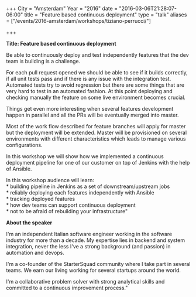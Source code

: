 +++
City = "Amsterdam"
Year = "2016"
date = "2016-03-06T21:28:07-06:00"
title = "Feature based continuous deployment"
type = "talk"
aliases = ["/events/2016-amsterdam/workshops/tiziano-perrucci/"]

+++

<div class="span-15  ">
  <div class="span-15  last ">
  <p><strong>Title: Feature based continuous deployment</strong>

</p>

<p>
<p>Be able to continuously deploy and test independently features that the dev team is building is a challenge.</p>

<p>
For each pull request opened we should be able to see if it builds correctly, if all unit tests pass and if there is any issue with the integration test. Automated tests try to avoid regression but there are some things that are very hard to test in an automated fashion. At this point deploying and checking manually the feature on some live environment becomes crucial.</p>

<p>
Things get even more interesting when several features development happen in parallel and all the PRs will be eventually merged into master.</p>

<p>Most of the work flow described for feature branches will apply for master but the deployment will be extended. Master will be provisioned on several environments with different characteristics which leads to manage various configurations.</p>

<p>In this workshop we will show how we implemented a continuous deployment pipeline for one of our customer on top of Jenkins with the help of Ansible.</p>

<p>
In this workshop audience will learn: <br />
* building pipeline in Jenkins as a set of downstream/upstream jobs <br />
* reliably deploying each features independently with Ansible<br />
* tracking deployed features<br />
* how dev teams can support continuous deployment<br />
* not to be afraid of rebuilding your infrastructure"<br />
</p>

</p>

<p><strong>About the speaker</strong>
<p>I'm an independent Italian software engineer working in the software industry for more than a decade. My expertise lies in backend and system integration, never the less I've a strong background (and passion) in automation and devops.</p>

<p>
 I'm a co-founder of the StarterSquad community where I take part in several teams. We earn our living working for several startups around the world.
<p>

<p>
 I'm a collaborative problem solver with strong analytical skills and committed to a continuous improvement process."
</p>

</p>

  </div>
</div>
